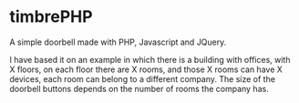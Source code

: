 # timbrePHP
<p>A simple doorbell made with PHP, Javascript and JQuery.</p>
<p>I have based it on an example in which there is a building with offices, with X floors, on each floor there are X rooms, and those X rooms can have X devices, each room can belong to a different company. The size of the doorbell buttons depends on the number of rooms the company has.</p>


